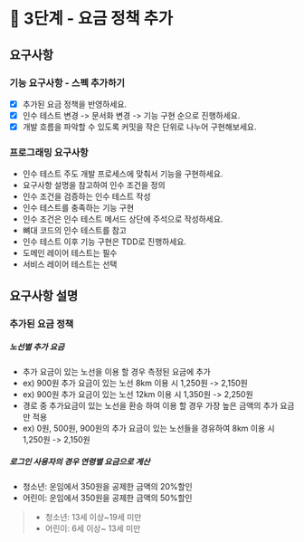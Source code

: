# 🚀 3단계 - 요금 정책 추가
## 요구사항
### 기능 요구사항 - 스펙 추가하기
- [x] 추가된 요금 정책을 반영하세요.
- [x] 인수 테스트 변경 -> 문서화 변경 -> 기능 구현 순으로 진행하세요.
- [x] 개발 흐름을 파악할 수 있도록 커밋을 작은 단위로 나누어 구현해보세요.

### 프로그래밍 요구사항
- 인수 테스트 주도 개발 프로세스에 맞춰서 기능을 구현하세요.
 - 요구사항 설명을 참고하여 인수 조건을 정의
 - 인수 조건을 검증하는 인수 테스트 작성
 - 인수 테스트를 충족하는 기능 구현
- 인수 조건은 인수 테스트 메서드 상단에 주석으로 작성하세요.
 - 뼈대 코드의 인수 테스트를 참고
- 인수 테스트 이후 기능 구현은 TDD로 진행하세요.
 - 도메인 레이어 테스트는 필수
 - 서비스 레이어 테스트는 선택

## 요구사항 설명
### 추가된 요금 정책

##### 노선별 추가 요금
- 추가 요금이 있는 노선을 이용 할 경우 측정된 요금에 추가
 - ex) 900원 추가 요금이 있는 노선 8km 이용 시 1,250원 -> 2,150원
 - ex) 900원 추가 요금이 있는 노선 12km 이용 시 1,350원 -> 2,250원
- 경로 중 추가요금이 있는 노선을 환승 하여 이용 할 경우 가장 높은 금액의 추가 요금만 적용
- ex) 0원, 500원, 900원의 추가 요금이 있는 노선들을 경유하여 8km 이용 시 1,250원 -> 2,150원

##### 로그인 사용자의 경우 연령별 요금으로 계산
- 청소년: 운임에서 350원을 공제한 금액의 20%할인
- 어린이: 운임에서 350원을 공제한 금액의 50%할인
> - 청소년: 13세 이상~19세 미만
> - 어린이: 6세 이상~ 13세 미만